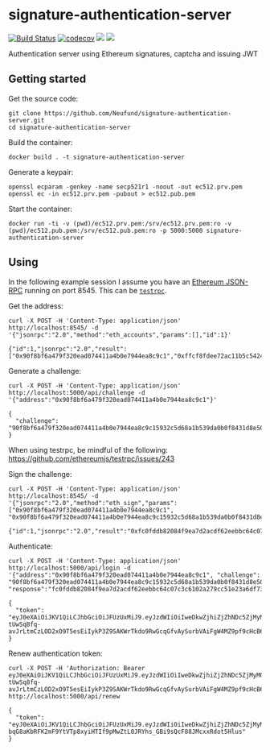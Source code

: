 # signature-authentication-server

[![Build Status](https://travis-ci.org/Neufund/signature-authentication-server.svg)](https://travis-ci.org/Neufund/signature-authentication-server)  [![codecov](https://codecov.io/gh/Neufund/signature-authentication-server/branch/master/graph/badge.svg)](https://codecov.io/gh/Neufund/signature-authentication-server) [![](https://images.microbadger.com/badges/image/neufund/signature-authentication-server.svg)](https://microbadger.com/images/neufund/signature-authentication-server)  [![](https://images.microbadger.com/badges/version/neufund/signature-authentication-server.svg)](https://microbadger.com/images/neufund/signature-authentication-server)

Authentication server using Ethereum signatures, captcha and issuing JWT

## Getting started

Get the source code:
```
git clone https://github.com/Neufund/signature-authentication-server.git
cd signature-authentication-server
```

Build the container:
```
docker build . -t signature-authentication-server
```

Generate a keypair:
```
openssl ecparam -genkey -name secp521r1 -noout -out ec512.prv.pem
openssl ec -in ec512.prv.pem -pubout > ec512.pub.pem
```

Start the container:
```
docker run -ti -v (pwd)/ec512.prv.pem:/srv/ec512.prv.pem:ro -v (pwd)/ec512.pub.pem:/srv/ec512.pub.pem:ro -p 5000:5000 signature-authentication-server
```

## Using

In the following example session I assume you have an [Ethereum JSON-RPC](https://github.com/ethereum/wiki/wiki/JSON-RPC) running on port 8545. This can be [`testrpc`](https://github.com/ethereumjs/testrpc).


Get the address:
```
curl -X POST -H 'Content-Type: application/json' http://localhost:8545/ -d '{"jsonrpc":"2.0","method":"eth_accounts","params":[],"id":1}'
```
```
{"id":1,"jsonrpc":"2.0","result":["0x90f8bf6a479f320ead074411a4b0e7944ea8c9c1","0xffcf8fdee72ac11b5c542428b35eef5769c409f0","0x22d491bde2303f2f43325b2108d26f1eaba1e32b","0xe11ba2b4d45eaed5996cd0823791e0c93114882d","0xd03ea8624c8c5987235048901fb614fdca89b117","0x95ced938f7991cd0dfcb48f0a06a40fa1af46ebc","0x3e5e9111ae8eb78fe1cc3bb8915d5d461f3ef9a9","0x28a8746e75304c0780e011bed21c72cd78cd535e","0xaca94ef8bd5ffee41947b4585a84bda5a3d3da6e","0x1df62f291b2e969fb0849d99d9ce41e2f137006e"]}
```


Generate a challenge:
```
curl -X POST -H 'Content-Type: application/json' http://localhost:5000/api/challenge -d '{"address":"0x90f8bf6a479f320ead074411a4b0e7944ea8c9c1"}'
```
```
{
  "challenge": "90f8bf6a479f320ead074411a4b0e7944ea8c9c15932c5d68a1b539da0b0f8431d8e50e1a5b2b3bd4cfdcfc387a5ff85d7ef5fac429c4e0e4c1bfc36d4a99770b58f42924e126ece"
}
```

When using testrpc, be mindful of the following: https://github.com/ethereumjs/testrpc/issues/243


Sign the challenge:
```
curl -X POST -H 'Content-Type: application/json' http://localhost:8545/ -d '{"jsonrpc":"2.0","method":"eth_sign","params":["0x90f8bf6a479f320ead074411a4b0e7944ea8c9c1", "0x90f8bf6a479f320ead074411a4b0e7944ea8c9c15932c5d68a1b539da0b0f8431d8e50e1a5b2b3bd4cfdcfc387a5ff85d7ef5fac429c4e0e4c1bfc36d4a99770b58f42924e126ece"],"id":1}'
```
```
{"id":1,"jsonrpc":"2.0","result":"0xfc0fddb82084f9ea7d2acdf62eebbc64c07c3c6102a279cc51e23a6df738086f615edf2b1880f0fcc9cf5e1ed95287e9b0493043dfdb504fac8d6735ecf3551100"}
```


Authenticate:
```
curl -X POST -H 'Content-Type: application/json' http://localhost:5000/api/login -d '{"address":"0x90f8bf6a479f320ead074411a4b0e7944ea8c9c1", "challenge": "90f8bf6a479f320ead074411a4b0e7944ea8c9c15932c5d68a1b539da0b0f8431d8e50e1a5b2b3bd4cfdcfc387a5ff85d7ef5fac429c4e0e4c1bfc36d4a99770b58f42924e126ece", "response":"fc0fddb82084f9ea7d2acdf62eebbc64c07c3c6102a279cc51e23a6df738086f615edf2b1880f0fcc9cf5e1ed95287e9b0493043dfdb504fac8d6735ecf3551100"}'
```
```
{
  "token": "eyJ0eXAiOiJKV1QiLCJhbGciOiJFUzUxMiJ9.eyJzdWIiOiIweDkwZjhiZjZhNDc5ZjMyMGVhZDA3NDQxMWE0YjBlNzk0NGVhOGM5YzEiLCJleHAiOjE0OTY1MDUwNzQsIm5iZiI6MTQ5NjUwMzI3NCwiaXNzIjoiTmV1ZnVuZCIsImF1ZCI6IndlYjMiLCJpYXQiOjE0OTY1MDMyNzR9.AaOPxTqBV4iy6GVlAu8XfbmOsIoezKfYjkqZ0SZ_RW6E7qwW-tUwSq8fq-avJrLtmCzLOD2xO9T5esEiIykP3Z9SAKWrTkdo9RwGcqGfvAySurbVAiFgW4MZ9pf9cHcB6zRks53pPcq6X2yqaVzjw28N6kBRQRc23GrUFnEDK6P_t3Tv"
}
```


Renew authentication token:
```
curl -X POST -H 'Authorization: Bearer eyJ0eXAiOiJKV1QiLCJhbGciOiJFUzUxMiJ9.eyJzdWIiOiIweDkwZjhiZjZhNDc5ZjMyMGVhZDA3NDQxMWE0YjBlNzk0NGVhOGM5YzEiLCJleHAiOjE0OTY1MDUwNzQsIm5iZiI6MTQ5NjUwMzI3NCwiaXNzIjoiTmV1ZnVuZCIsImF1ZCI6IndlYjMiLCJpYXQiOjE0OTY1MDMyNzR9.AaOPxTqBV4iy6GVlAu8XfbmOsIoezKfYjkqZ0SZ_RW6E7qwW-tUwSq8fq-avJrLtmCzLOD2xO9T5esEiIykP3Z9SAKWrTkdo9RwGcqGfvAySurbVAiFgW4MZ9pf9cHcB6zRks53pPcq6X2yqaVzjw28N6kBRQRc23GrUFnEDK6P_t3Tv' http://localhost:5000/api/renew
```
```
{
  "token": "eyJ0eXAiOiJKV1QiLCJhbGciOiJFUzUxMiJ9.eyJzdWIiOiIweDkwZjhiZjZhNDc5ZjMyMGVhZDA3NDQxMWE0YjBlNzk0NGVhOGM5YzEiLCJleHAiOjE0OTY1MDUwOTgsIm5iZiI6MTQ5NjUwMzI5OCwiaXNzIjoiTmV1ZnVuZCIsImF1ZCI6IndlYjMiLCJpYXQiOjE0OTY1MDMyOTh9.AAULrZlACQW1OkhTzU0DIFWTUwQ2L6hp6RwUzvawpGmPlwW9I52JZHqyaXBFc4hxjToMwzpwImfdlwr3Ur7VrFiqAWperFaIAdim5JhCmlRoja-bqG8aKbRFK2mF9YtVTp8xyiHTIf9pMwZtL0JRYhs_GBi9sQcF88JMcxxRdot5Hlus"
}
```
